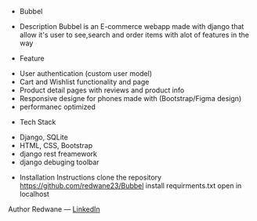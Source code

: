 - Bubbel
 * Description
   Bubbel is an E-commerce webapp made with django that allow it's user to see,search and order items with alot of features in the way

* Feature
-  User authentication (custom user model)
-  Cart and Wishlist functionality and page
-  Product detail pages with reviews and product info
-  Responsive designe for phones made with (Bootstrap/Figma design)
-  performanec optimized 

* Tech Stack
- Django, SQLite
- HTML, CSS, Bootstrap
- django rest freamework
- django debuging toolbar

* Installation Instructions
  clone the repository https://github.com/redwane23/Bubbel
  install requirments.txt
  open in localhost

Author Redwane — [LinkedIn](https://www.linkedin.com/in/redwane-kassouse-b234012b9/)
  
